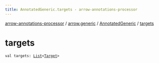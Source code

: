 ```yaml
---
title: AnnotatedGeneric.targets - arrow-annotations-processor
---
```


[arrow-annotations-processor](../../index.html) / [arrow.generic](../index.html) / [AnnotatedGeneric](index.html) / [targets](./targets.html)

# targets

`val targets: `[`List`](https://kotlinlang.org/api/latest/jvm/stdlib/kotlin.collections/-list/index.html)`<`[`Target`](../-target/index.html)`>`